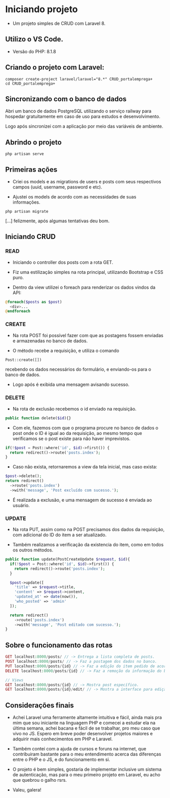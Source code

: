 # Iniciando projeto
- Um projeto simples de CRUD com Laravel 8.

## Utilizo o VS Code.
- Versão do PHP: 8.1.8

## Criando o projeto com Laravel:
```
composer create-project laravel/laravel="8.*" CRUD_portalemprega+
cd CRUD_portalemprega+
```

## Sincronizando com o banco de dados
Abri um banco de dados PostgreSQL utilizando o serviço railway para hospedar gratuitamente em caso de uso para estudos e desenvolvimento.

Logo após sincronizei com a aplicação por meio das variáveis de ambiente.

## Abrindo o projeto
```
php artisan serve
```

## Primeiras ações

- Criei os models e as migrations de users e posts com seus respectivos campos (uuid, username, password e etc).

- Ajustei os models de acordo com as necessidades de suas informações.

```
php artisan migrate
```
[...] felizmente, após algumas tentativas deu bom.

## Iniciando CRUD

### READ

- Iniciando o controller dos posts com a rota GET.

- Fiz uma estilização simples na rota principal, utilizando Bootstrap e CSS puro.

- Dentro da view utilizei o foreach para renderizar os dados vindos da API:

```PHP
@foreach($posts as $post)
  <div>...
@endforeach
```
### CREATE

- Na rota POST foi possível fazer com que as postagens fossem enviadas e armazenadas no banco de dados.

- O método recebe a requisição, e utiliza o comando

```php
Post::create([])
```

recebendo os dados necessários do formulário, e enviando-os para o banco de dados.

- Logo após é exibida uma mensagem avisando sucesso.

### DELETE

- Na rota de exclusão recebemos o id enviado na requisição.

```php
public function delete($id){}
```

- Com ele, fazemos com que o programa procure no banco de dados o post onde o ID é igual ao da requisição, ao mesmo tempo que verificamos se o post existe para não haver imprevistos.

```php
if(!$post = Post::where('id', $id)->first()) {
  return redirect()->route('posts.index');
}
```

- Caso não exista, retornaremos a view da tela inicial, mas caso exista:

```php
$post->delete();
return redirect()
  ->route('posts.index')
  ->with('message', 'Post excluído com sucesso.');
```

- É realizada a exclusão, e uma mensagem de sucesso é enviada ao usuário.

### UPDATE

- Na rota PUT, assim como na POST precisamos dos dados da requisição, com adicional do ID do item a ser atualizado.

- Também realizamos a verificação da existencia do item, como em todos os outros métodos.

```php
public function update(PostCreateUpdate $request, $id){
  if(!$post = Post::where('id', $id)->first()) {
    return redirect()->route('posts.index');
  }

  $post->update([
    'title' => $request->title,
    'content' => $request->content,
    'updated_at' => date(now()),
    'who_posted' => 'admin'
  ]);

  return redirect()
    ->route('posts.index')
    ->with('message', 'Post editado com sucesso.');
}
```

## Sobre o funcionamento das rotas

```php
GET localhost:8000/posts/ // -> Entrega a lista completa de posts.
POST localhost:8000/posts/ // -> Faz a postagem dos dados no banco.
PUT localhost:8000/posts/{id} // -> Faz a edição do item pedido de acordo com os dados da requisição.
DELETE localhost:8000/posts/{id} // -> Faz a remoção da informação do banco de dados.

// Views
GET localhost:8000/posts/{id} // -> Mostra post específico.
GET localhost:8000/posts/{id}/edit/ // -> Mostra a interface para edição do post.


```

## Considerações finais

- Achei Laravel uma ferramente altamente intuitiva e fácil, ainda mais pra mim que sou iniciante na linguagem PHP e comecei a estudar ela na última semana, achei bacana e fácil de se trabalhar, pro meu caso que vivo no JS. Espero em breve poder desenvolver projetos maiores e adquirir mais conhecimentos em PHP e Laravel.

- Também contei com a ajuda de cursos e foruns na internet, que contribuiram bastante para o meu entendimento acerca das diferenças entre o PHP e o JS, e do funcionamento em si.

- O projeto é bem simples, gostaria de implementar inclusive um sistema de autenticação, mas para o meu primeiro projeto em Laravel, eu acho que quebrou o galho rsrs.

- Valeu, galera!